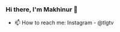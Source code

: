 ### Hi there, I'm Makhinur 👋

<!--
**makhinur/makhinur** is a ✨ _special_ ✨ repository because its `README.md` (this file) appears on your GitHub profile.

Here are some ideas to get you started:

- 🔭 I’m currently working on ...
- 👯 I’m looking to collaborate on ...
- 🤔 I’m looking for help with ...
- 💬 Ask me about ...
- 😄 Pronouns: ...
-->


<!-- - 🌱 I’m currently learning Laravel and React -->
- 📫 How to reach me: Instagram - @tlgtv
